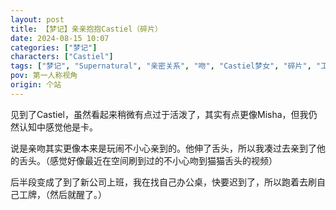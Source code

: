 ```yaml
---
layout: post
title: 【梦记】亲亲抱抱Castiel（碎片）
date: 2024-08-15 10:07
categories: ["梦记"]
characters: ["Castiel"]
tags: ["梦记", "Supernatural", "亲密关系", "吻", "Castiel梦女", "碎片", "工作", "dreamwalk"]
pov: 第一人称视角
origin: 个站
---
```


见到了Castiel，虽然看起来稍微有点过于活泼了，其实有点更像Misha，但我仍然认知中感觉他是卡。

说是亲吻其实更像本来是玩闹不小心亲到的。他伸了舌头，所以我凑过去亲到了他的舌头。（感觉好像最近在空间刷到过的不小心吻到猫猫舌头的视频）

后半段变成了到了新公司上班，我在找自己办公桌，快要迟到了，所以跑着去刷自己工牌，（然后就醒了。）
